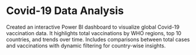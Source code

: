 # Covid-19 Data Analysis
Created an interactive Power BI dashboard to visualize global Covid-19 vaccination data. It highlights total vaccinations by WHO regions, top 10 countries, and trends over time. Includes comparisons between total cases and vaccinations with dynamic filtering for country-wise insights.
